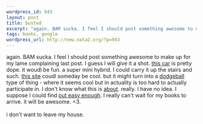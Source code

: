 ```yaml
--- 
wordpress_id: 943
layout: post
title: busted
excerpt: "again. BAM sucka. I feel I should post something awesome to make up for my lame complaining last post. I guess I will give it a shot. this car is pretty dope. it woudl be fun. a super mini hybrid. I could carry it up the stairs and such. this site coudl someday be cool. but it might turn into a "
tags: books, google
wordpress_url: http://new.nata2.org/?p=943
---
```

again. BAM sucka. I feel I should post something awesome to make up for my lame complaining last post. I guess I will give it a shot. <a href="http://www.suzuki.com.au/TWIN.asp">this car</a> is pretty dope. it woudl be fun. a super mini hybrid. I could carry it up the stairs and such. <a href="http://upcoming.org/">this site</a> coudl someday be cool. but it might turn into a <a href="http://dodgeball.com">dodgeball</a> type of thing - where it seems cool but in actuality is too hard to actually participate in. I don't know what this is <a href="http://www.oreillynet.com/lpt/a/network/2002/03/08/cory_google.html">about</a>. really. I have no idea. I suppose I could find <a href="http://heatherw.com/mk/endorse/teenread.htm">out easy enough</a>. I really can't wait for my books to arrive. it will be awesome. <3. <br/><br/>i don't want to leave my house. 
